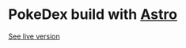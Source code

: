 # PokeDex build with [Astro](https://astro.build)

[See live version](https://astro-pokeapi.vercel.app/)
